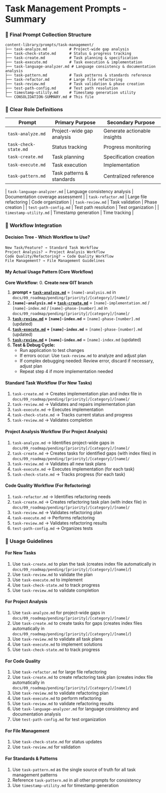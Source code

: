 # Task Management Prompts - Summary

### 📁 **Final Prompt Collection Structure**

```
content-library/prompts/task-management/
├── task-analyze.md          # Project-wide gap analysis
├── task-check-state.md      # Status & progress tracking
├── task-create.md           # Task planning & specification
├── task-execute.md          # Task execution & implementation
├── task-language-analyzer.md # Language consistency & documentation analysis
├── task-pattern.md          # Task patterns & standards reference
├── task-refactor.md         # Large file refactoring
├── task-review.md           # Task validation & phase creation
├── test-path-config.md      # Test path resolution
├── timestamp-utility.md     # Timestamp generation utility
└── CONSOLIDATION-SUMMARY.md # This file
```

### 🎯 **Clear Role Definitions**

| Prompt | Primary Purpose | Secondary Purpose |
|--------|----------------|-------------------|
| `task-analyze.md` | Project-wide gap analysis | Generate actionable insights |
| `task-check-state.md` | Status tracking | Progress monitoring |
| `task-create.md` | Task planning | Specification creation |
| `task-execute.md` | Task execution | Implementation |
| `task-pattern.md` | Task patterns & standards | Centralized reference |

| `task-language-analyzer.md` | Language consistency analysis | Documentation coverage assessment |
| `task-refactor.md` | Large file refactoring | Code organization |
| `task-review.md` | Task validation | Phase creation |
| `test-path-config.md` | Test path resolution | Test organization |
| `timestamp-utility.md` | Timestamp generation | Time tracking |

### 🔄 **Workflow Integration**

#### **Decision Tree - Which Workflow to Use?**

```
New Task/Feature? → Standard Task Workflow
Project Analysis? → Project Analysis Workflow  
Code Quality/Refactoring? → Code Quality Workflow
File Management? → File Management Guidelines
```

#### **My Actual Usage Pattern (Core Workflow)**

**Core Workflow:**
0. **Create new GIT branch**
1. **prompt + [`task-analyze.md`](./task-analyze.md)** = `[name]-analysis.md` in `docs/09_roadmap/pending/[priority]/[category]/[name]/`
2. **`[name]-analysis.md` + [`task-create.md`](./task-create.md)** = `[name]-implementation.md` / `[name]-index.md` / `[name]-phase-[number].md` in `docs/09_roadmap/pending/[priority]/[category]/[name]/`
3. **[`task-review.md`](./task-review.md) + `[name]-index.md`** = `[name]-phase-[number].md` (updated)
4. **[`task-execute.md`](./task-execute.md) + `[name]-index.md`** = `[name]-phase-[number].md` (updated)  
5. **[`task-review.md`](./task-review.md) + `[name]-index.md`** = `[name]-index.md` (updated)
6. **Test & Debug Cycle:**
   - Run application to test changes
   - If errors occur: Use `task-review.md` to analyze and adjust plan
   - If complex debugging needed: Review error, discard if necessary, adjust plan
   - Repeat step 4 if more implementation needed

#### **Standard Task Workflow (For New Tasks)**
1. `task-create.md` → Creates implementation plan and index file in `docs/09_roadmap/pending/[priority]/[category]/[name]/`
2. `task-review.md` → Validates and repairs implementation plan
3. `task-execute.md` → Executes implementation
4. `task-check-state.md` → Tracks current status and progress
5. `task-review.md` → Validates completion

#### **Project Analysis Workflow (For Project Analysis)**
1. `task-analyze.md` → Identifies project-wide gaps in `docs/09_roadmap/pending/[priority]/[category]/[name]/`
2. `task-create.md` → Creates tasks for identified gaps (with index files) in `docs/09_roadmap/pending/[priority]/[category]/[name]/`
3. `task-review.md` → Validates all new task plans
4. `task-execute.md` → Executes implementation (for each task)
5. `task-check-state.md` → Tracks progress (for each task)

#### **Code Quality Workflow (For Refactoring)**
1. `task-refactor.md` → Identifies refactoring needs
2. `task-create.md` → Creates refactoring task plan (with index file) in `docs/09_roadmap/pending/[priority]/[category]/[name]/`
3. `task-review.md` → Validates refactoring plan
4. `task-execute.md` → Performs refactoring
5. `task-review.md` → Validates refactoring results
6. `test-path-config.md` → Organizes tests

### 🚀 **Usage Guidelines**

#### **For New Tasks**
1. Use `task-create.md` to plan the task (creates index file automatically in `docs/09_roadmap/pending/[priority]/[category]/[name]/`)
2. Use `task-review.md` to validate the plan
3. Use `task-execute.md` to implement
4. Use `task-check-state.md` to track progress
5. Use `task-review.md` to validate completion

#### **For Project Analysis**
1. Use `task-analyze.md` for project-wide gaps in `docs/09_roadmap/pending/[priority]/[category]/[name]/`
2. Use `task-create.md` to create tasks for gaps (creates index files automatically in `docs/09_roadmap/pending/[priority]/[category]/[name]/`)
3. Use `task-review.md` to validate all task plans
4. Use `task-execute.md` to implement solutions
5. Use `task-check-state.md` to track progress

#### **For Code Quality**
1. Use `task-refactor.md` for large file refactoring
2. Use `task-create.md` to create refactoring task plan (creates index file automatically in `docs/09_roadmap/pending/[priority]/[category]/[name]/`)
3. Use `task-review.md` to validate refactoring plan
4. Use `task-execute.md` to perform refactoring
5. Use `task-review.md` to validate refactoring results
6. Use `task-language-analyzer.md` for language consistency and documentation analysis
7. Use `test-path-config.md` for test organization

#### **For File Management**
1. Use `task-check-state.md` for status updates
2. Use `task-review.md` for validation

#### **For Standards & Patterns**
1. Use `task-pattern.md` as the single source of truth for all task management patterns
2. Reference `task-pattern.md` in all other prompts for consistency
3. Use `timestamp-utility.md` for timestamp generation
